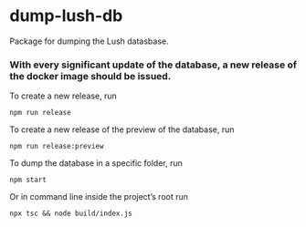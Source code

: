 # dump-lush-db
Package for dumping the Lush datasbase.

### With every significant update of the database, a new release of the docker image should be issued.
To create a new release, run
```
npm run release
```
To create a new release of the preview of the database, run
```
npm run release:preview
```
To dump the database in a specific folder, run
```
npm start
```
Or in command line inside the project’s root run
```
npx tsc && node build/index.js
```
